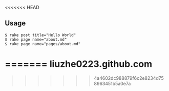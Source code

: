 <<<<<<< HEAD
## Usage

	$ rake post title="Hello World"
	$ rake page name="about.md"
	$ rake page name="pages/about.md"
=======
liuzhe0223.github.com
=====================
>>>>>>> 4a4602dc988879f6c2e8234d758963451b5a0e7a
